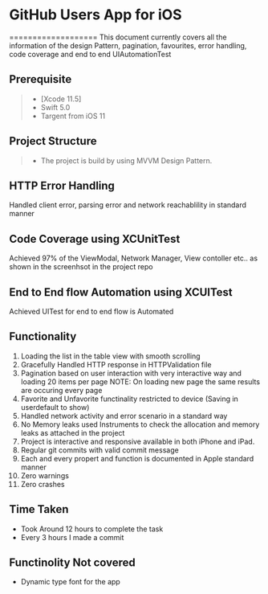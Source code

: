 # GitHub Users App for iOS
===================
This document currently covers all the information of the design Pattern, pagination, favourites, error handling, code coverage and end to end UIAutomationTest

Prerequisite
-------------

> - [Xcode 11.5]
> - Swift 5.0 
>- Targent from iOS 11


Project Structure
-------------
> - The project is build by using MVVM Design Pattern.

HTTP Error Handling 
-------------
Handled client error, parsing error and network reachablility in standard manner

Code Coverage using XCUnitTest
-------------

Achieved 97% of the ViewModal, Network Manager, View contoller etc.. as shown in the screenhsot in the project repo

End to End flow Automation using XCUITest
-------------
Achieved UITest for end to end flow is Automated

Functionality
-------------

1) Loading the list in the table view with smooth scrolling 
2) Gracefully Handled HTTP response in HTTPValidation file
3) Pagination based on user interaction with very interactive way and loading 20 items per page
    NOTE: On loading new page the same results are occuring every page
4) Favorite and Unfavorite functinality restricted to device (Saving in userdefault to show)
5) Handled network activity and error scenario in a standard way
6) No Memory leaks used Instruments to check the allocation and memory leaks as attached in the project
7) Project is interactive and responsive available in both iPhone and iPad.
8) Regular git commits with valid commit message
9) Each and every propert and function is documented in Apple standard manner
10) Zero warnings
11) Zero crashes

Time Taken
-------------

- Took Around 12 hours to complete the task 
- Every 3 hours I made a commit 

 Functinolity Not covered
-------------

- Dynamic type font for the app
 ​
